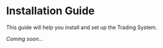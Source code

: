 # Installation Guide

This guide will help you install and set up the Trading System.

*Coming soon...*